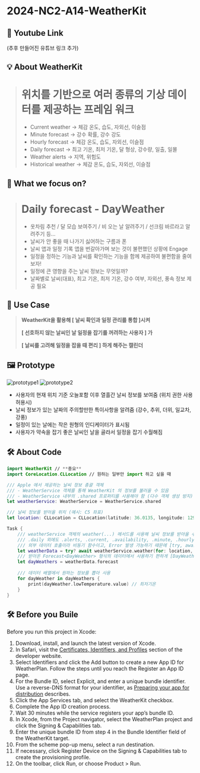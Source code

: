 # 2024-NC2-A14-WeatherKit
## 🎥 Youtube Link
(추후 만들어진 유튜브 링크 추가)

## 💡 About WeatherKit

> # **위치를 기반으로 여러 종류의 기상 데이터를 제공하는 프레임 워크**
> 
> - Current weather -> 체감 온도, 습도, 자외선, 이슬점
> - Minute forecast -> 강수 확률, 강수 강도
> - Hourly forecast -> 체감 온도, 습도, 자외선, 이슬점
> - Daily forecast -> 최고 기온, 최저 기온, 달 형상, 강수량, 일출, 일몰
> - Weather alerts -> 지역, 위험도
> - Historical weather -> 체감 온도, 습도, 자외선, 이슬점

## 🎯 What we focus on?

> # Daily forecast - DayWeather
> 
> - 옷차림 추천 / 달 모습 보여주기 / 비 오는 날 알려주기 / 선크림 바르라고 알려주기 등…
> - 날씨가 안 좋을 때 나가기 싫어하는 구름과 폰
> - 날씨 앱과 일정 기록 앱을 번갈아가며 보는 것이 불편했던 상황에 Engage
> - 일정을 정하는 기능과 날씨를 확인하는 기능을 함께 제공하여 불편함을 줄여보자!
> - 일정에 큰 영향을 주는 날씨 정보는 무엇일까?
> - 날짜별로 날씨(대표), 최고 기온, 최저 기온, 강수 여부, 자외선, 풍속 정보 제공 필요

## 💼 Use Case

> **WeatherKit을 활용해 [ 날씨 확인과 일정 관리를 통합 ]시켜**
> 
> 
> **[ 선호하지 않는 날씨인 날 일정을 잡기를 꺼려하는 사용자 ] 가**
> 
> **[ 날씨를 고려해 일정을 잡을 때 편리 ] 하게 해주는 캘린더**
>

## 🖼️ Prototype

![prototype1](https://github.com/YunKi-H/2024-NC2-A14-WeatherKit/assets/80469941/dd1636e9-faa5-4c8b-b3fa-45ef321b8a8c)
![prototype2](https://github.com/YunKi-H/2024-NC2-A14-WeatherKit/assets/80469941/f13276cd-9738-4b73-92d1-c5fd07726907)


- 사용자의 현재 위치 기준 오늘포함 이후 열흘간 날씨 정보를 보여줌 (위치 권한 사용 허용시)
- 날씨 정보가 있는 날짜의 주의할만한 특이사항을 알려줌 (강수, 추위, 더위, 일교차, 강풍)
- 일정이 있는 날에는 작은 원형의 인디케이터가 표시됨
- 사용자가 약속을 잡기 좋은 날씨인 날을 골라서 일정을 잡기 수월해짐

## 🛠️ About Code

```swift
import WeatherKit // **중요**
import CoreLocation.CLLocation // 원하는 일부만 import 하고 싶을 때

/// Apple 에서 제공하는 날씨 정보 총괄 객체
/// - WeatherService 객체를 통해 WeatherKit 의 정보를 불러올 수 있음
/// - WeatherService 내부의 .shared 프로퍼티를 사용해야 함 (다수 객체 생성 방지)
let weatherService: WeatherService = WeatherService.shared

/// 날씨 정보를 받아올 위치 (예시: C5 좌표)
let location: CLLocation = CLLocation(latitude: 36.0135, longitude: 129.3263)

Task {
	/// weatherService 객체의 weather(...) 메서드를 사용해 날씨 정보를 받아올 수 있음
	/// .daily 외에도 .alerts, .current, .availability, .minute, .hourly 등 원하는 종류의 데이터 호출 가능
	/// 외부 데이터 호출이라 비동기 함수이고, Error 발생 가능하기 때문에 [try, await] 키워드 사용 필요
	let weatherData = try? await weatherService.weather(for: location, including: .daily)
	/// 받아온 Forecast<DayWeather> 형식의 데이터에서 사용하기 편하게 [DayWeather] 형식(배열)으로 변환
	let dayWeathers = weatherData.forecast
	
	/// 데이터 배열에서 원하는 정보를 뽑아 사용
	for dayWeather in dayWeathers {
		print(dayWeather.lowTemperature.value) // 최저기온
	}
}
```

## 🛠️ Before you Buile

Before you run this project in Xcode:
1. Download, install, and launch the latest version of Xcode.
2. In Safari, visit the [Certificates, Identifiers, and Profiles](https://idmsa.apple.com/IDMSWebAuth/signin?appIdKey=891bd3417a7776362562d2197f89480a8547b108fd934911bcbea0110d07f757&path=%2Faccount%2Fresources%2F&rv=1) section of the developer website.
3. Select Identifiers and click the Add button to create a new App ID for WeatherPlan. Follow the steps until you reach the Register an App ID page.
4. For the Bundle ID, select Explicit, and enter a unique bundle identifier. Use a reverse-DNS format for your identifier, as [Preparing your app for distribution](https://developer.apple.com/documentation/xcode/preparing-your-app-for-distribution) describes.
5. Click the App Services tab, and select the WeatherKit checkbox.
6. Complete the App ID creation process.
7. Wait 30 minutes while the service registers your app’s bundle ID.
8. In Xcode, from the Project navigator, select the WeatherPlan project and click the Signing & Capabilities tab.
9. Enter the unique bundle ID from step 4 in the Bundle Identifier field of the WeatherKit target.
10. From the scheme pop-up menu, select a run destination.
11. If necessary, click Register Device on the Signing & Capabilities tab to create the provisioning profile.
12. On the toolbar, click Run, or choose Product > Run.
